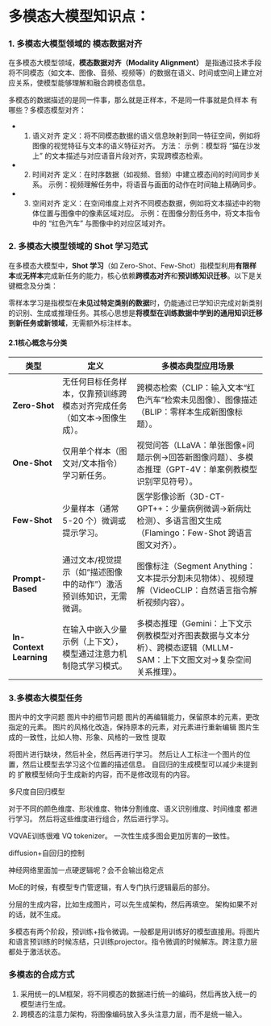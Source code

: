 # 多模态大模型知识点：
### 1. 多模态大模型领域的 **模态数据对齐**
在多模态大模型领域，**模态数据对齐（Modality Alignment）** 是指通过技术手段将不同模态（如文本、图像、音频、视频等）的数据在语义、时间或空间上建立对应关系，使模型能够理解和融合跨模态信息。

多模态的数据描述的是同一件事，那么就是正样本，不是同一件事就是负样本
有哪些？多模态模型对齐： 
- 1. 语义对齐
定义：将不同模态数据的语义信息映射到同一特征空间，例如将图像的视觉特征与文本的语义特征对齐。
方法：
示例：模型将 “猫在沙发上” 的文本描述与对应语音片段对齐，实现跨模态检索。
- 2. 时间对齐
定义：在时序数据（如视频、音频）中建立模态间的时间同步关系。
示例：视频理解任务中，将语音与画面的动作在时间轴上精确同步。
- 3. 空间对齐
定义：在空间维度上对齐不同模态数据，例如将文本描述中的物体位置与图像中的像素区域对应。
示例：在图像分割任务中，将文本指令中的 “红色汽车” 与图像中的对应区域对齐。


### 2. 多模态大模型领域的 Shot 学习范式

在多模态大模型中，**Shot 学习**（如 Zero-Shot、Few-Shot）指模型利用**有限样本**或**无样本**完成新任务的能力，核心依赖**跨模态对齐**和**预训练知识迁移**。以下是关键概念及分类：

零样本学习是指模型在**未见过特定类别的数据**时，仍能通过已学知识完成对新类别的识别、生成或推理任务。其核心思想是**将模型在训练数据中学到的通用知识迁移到新任务或新领域**，无需额外标注样本。


#### 2.1核心概念与分类
| 类型          | 定义                                                                 | 多模态典型应用场景                                                                 |
|---------------|----------------------------------------------------------------------|----------------------------------------------------------------------------------|
| **Zero-Shot** | 无任何目标任务样本，仅靠预训练跨模态对齐完成任务（如文本→图像生成）。 | 跨模态检索（CLIP：输入文本“红色汽车”检索未见图像）、图像描述（BLIP：零样本生成新图像标题）。 |
| **One-Shot**  | 仅用单个样本（图文对/文本指令）学习新任务。                          | 视觉问答（LLaVA：单张图像+问题示例→回答新图像问题）、多模态推理（GPT-4V：单案例教模型识别罕见符号）。 |
| **Few-Shot**  | 少量样本（通常 5-20 个）微调或提示学习。                            | 医学影像诊断（3D-CT-GPT++：少量病例微调→新病灶检测）、多语言图文生成（Flamingo：Few-Shot 跨语言图文对齐）。 |
| **Prompt-Based** | 通过文本/视觉提示（如“描述图像中的动作”）激活预训练知识，无需微调。 | 图像标注（Segment Anything：文本提示分割未见物体）、视频理解（VideoCLIP：自然语言指令解析视频内容）。 |
| **In-Context Learning** | 在输入中嵌入少量示例（上下文），模型通过注意力机制隐式学习模式。     | 多模态推理（Gemini：上下文示例教模型对齐图表数据与文本分析）、跨模态逻辑（MLLM-SAM：上下文图文对→复杂空间关系推理）。 |
### 3.多模态大模型任务
图片中的文字问题
图片中的细节问题
图片的再编辑能力，保留原本的元素，更改指定的元素。
图片的风格化改造，保持原本的元素，对元素进行重新编辑
图片生成的一致性，比如人物、形象、风格的一致性
提取



将图片进行缺块，然后补全，然后再进行学习。
然后让人工标注一个图片的位置，然后让模型去学习这个位置的描述信息。
自回归的生成模型可以减少未提到的
扩散模型倾向于生成新的内容，而不是修改现有的内容。

多尺度自回归模型

对于不同的颜色维度、形状维度、物体分割维度、语义识别维度、时间维度  都进行学习。
然后将这些维度进行组合，然后进行学习。

VQVAE训练很难 VQ tokenizer。
一次性生成多图会更加厉害的一致性。

diffusion+自回归的控制

神经网络里面加一点硬逻辑呢？会不会输出稳定点

MoE的时候，有模型专门管逻辑，有人专门执行逻辑最后的部分。

分层的生成内容，比如生成图片，可以先生成架构，然后再填空。
架构如果不对的话，就不生成。

多模态有两个阶段，预训练+指令微调。一般都是用训练好的模型直接用。将图片和语言预训练的时候冻结，只训练projector。指令微调的时候解冻。跨注意力层都处于激活状态。
### 多模态的合成方式
1. 采用统一的LM框架，将不同模态的数据进行统一的编码，然后再放入统一的模型进行生成。
2. 跨模态的注意力架构，将图像编码放入多头注意力层，而不是统一输入。
